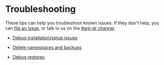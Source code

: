 # Troubleshooting

These tips can help you troubleshoot known issues. If they don't help, you can [file an issue][4], or talk to us on the [#ark-dr channel][25].

* [Debug installation/setup issues][2]

* [Delete namespaces and backups][0]

* [Debug restores][1]

[0]: debugging-deletes.md
[1]: debugging-restores.md
[2]: debugging-install.md
[4]: https://github.com/heptio/ark/issues
[25]: https://kubernetes.slack.com/messages/ark-dr

